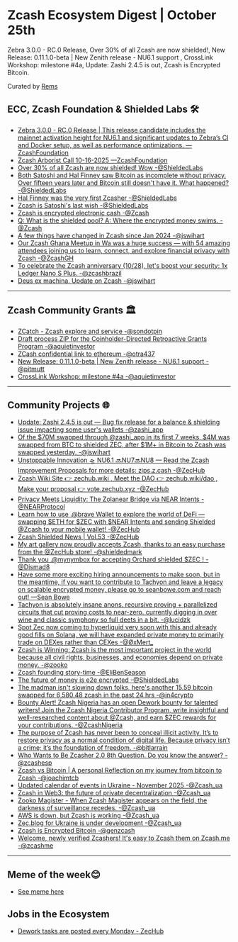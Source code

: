 # Zcash Ecosystem Digest | October 25th

Zebra 3.0.0 - RC.0 Release, Over 30% of all Zcash are now shielded!, New Release: 0.11.1.0-beta | New Zenith release - NU6.1 support , CrossLink Workshop: milestone #4a, Update: Zashi 2.4.5 is out, Zcash is Encrypted Bitcoin.


Curated by [Rems](https://x.com/rems_gk?s=21)
## ECC, Zcash Foundation & Shielded Labs 🛠️

- [Zebra 3.0.0 - RC.0 Release | This release candidate includes the mainnet activation height for NU6.1 and significant updates to Zebra’s CI and Docker setup, as well as performance optimizations. —ZcashFoundation](https://x.com/zcashfoundation/status/1981401673680536011?s=46)
- [Zcash Arborist Call 10-16-2025 —ZcashFoundation](https://x.com/zcashfoundation/status/1978887021834707271?s=46)
- [Over 30% of all Zcash are now shielded! Wow -@ShieldedLabs](https://x.com/shieldedlabs/status/1981341505081020492?s=46)
- [Both Satoshi and Hal Finney saw Bitcoin as incomplete without privacy. Over fifteen years later and Bitcoin still doesn't have it. What happened? -@ShieldedLabs](https://x.com/shieldedlabs/status/1981327443052155203?s=46)
- [Hal Finney was the very first Zcasher -@ShieldedLabs](https://x.com/shieldedlabs/status/1981325703887917398?s=46)
- [Zcash is Satoshi's last wish -@ShieldedLabs](https://x.com/shieldedlabs/status/1980663316776464703?s=46)
- [Zcash is encrypted electronic cash -@Zcash](https://x.com/zcash/status/1980726207827075367?s=46)
- [Q: What is the shielded pool? A: Where the encrypted money swims.  -@Zcash](https://x.com/zcash/status/1981385765222339021?s=46)
- [A few things have changed in Zcash since Jan 2024 -@jswihart](https://x.com/jswihart/status/1981173389411733777?s=46)
- [Our Zcash Ghana Meetup in Wa was a huge success — with 54 amazing attendees joining us to learn, connect, and explore financial privacy with Zcash -@ZcashGH](https://x.com/zcashgh/status/1979832112116052159?s=46)
- [To celebrate the Zcash anniversary (10/28), let's boost your security: 1x Ledger Nano S Plus. -@zcashbrazil](https://x.com/zcashbrazil/status/1979562682035400997?s=46)
- [Deus ex machina. Update on Zcash -@jswihart](https://x.com/zashi_app/status/1980276978042511683?s=46)

---

## Zcash Community Grants 🏛️

- [ZCatch - Zcash explore and service -@sondotpin](https://forum.zcashcommunity.com/t/zcatch-zcash-explorer-services/52653)
- [Draft process ZIP for the Coinholder-Directed Retroactive Grants Program -@aquietinvestor](https://forum.zcashcommunity.com/t/nu6-1-coinholder-directed-retroactive-grants-program/51713/59)
- [ZCash confidential link to ethereum -@otra437](https://forum.zcashcommunity.com/t/zcash-confidential-bridge-to-ethereum/52618)
- [New Release: 0.11.1.0-beta | New Zenith release - NU6.1 support -@pitmutt](https://forum.zcashcommunity.com/t/zenith-full-node-wallet/46523/58)
- [CrossLink Workshop: milestone #4a -@aquietinvestor](https://forum.zcashcommunity.com/t/shielded-labs-crosslink-deployment-updates/49706/12)

---

## Community Projects 🌐

- [Update: Zashi 2.4.5 is out — Bug fix release for a balance & shielding issue impacting some user's wallets -@zashi_app](https://x.com/zashi_app/status/1981476652929761655?s=46)
- [Of the $70M swapped through @zashi_app in its first 7 weeks, $4M was swapped from BTC to shielded ZEC, after $1M+ in Bitcoin to Zcash was swapped yesterday. -@jswihart](https://x.com/jswihart/status/1980719151120634021?s=46)
- [Unstoppable Innovation 🛸 NU6.1 🔜NU7🔜NU8 — Read the Zcash Improvement Proposals for more details: zips.z.cash -@ZecHub](https://x.com/zechub/status/1981697025495257199?s=46)
- [Zcash Wiki Site 👉 zechub.wiki , Meet the DAO 👉 zechub.wiki/dao , Make your proposal 👉 vote.zechub.xyz -@ZecHub](https://x.com/zechub/status/1980312240164340085?s=46)
- [Privacy Meets Liquidity: The Zolanear Bridge via NEAR Intents -@NEARProtocol](https://x.com/nearprotocol/status/1980651701049913660?s=46)
- [Learn how to use .@brave Wallet to explore the world of DeFi — swapping $ETH for $ZEC with $NEAR Intents and sending Shielded @Zcash to your mobile wallet! -@ZecHub](https://x.com/zechub/status/1980669772837842969?s=46)
- [Zcash Shielded News | Vol.53 -@ZecHub](https://x.com/zechub/status/1981080963401613646?s=46)
- [My art gallery now proudly accepts Zcash, thanks to an easy purchase from the @ZecHub store! -@shieldedmark](https://x.com/shieldedmark/status/1981787500135026972?s=46)
- [Thank you .@mynymbox for accepting Orchard shielded $ZEC ! -@Dismad8](https://x.com/dismad8/status/1981834711887683627?s=46)
- [Have some more exciting hiring announcements to make soon, but in the meantime, if you want to contribute to Tachyon and leave a legacy on scalable encrypted money, please go to seanbowe.com and reach out!  —Sean Bowe](https://x.com/ebfull/status/1981750759164203129?s=46)
- [Tachyon is absolutely insane anons. recursive proving + parallelized circuits that cut proving costs to near-zero. currently digging in over wine and classic symphony so full deets in a bit. -@lucidzk](https://x.com/lucidzk/status/1981670169983262843?s=46)
- [Spot Zec now coming to hyperliquid very soon with this and already good fills on Solana, we will have expanded private money to primarily trade on DEXes rather than CEXes -@ØxMert_](https://x.com/0xmert_/status/1981674680890327491?s=46)
- [Zcash is Winning: Zcash is the most important project in the world because all civil rights, businesses, and economies depend on private money. -@zooko](https://medium.com/@zooko/zcash-is-winning-48579b89770e)
- [Zcash founding story-time -@EliBenSeason](https://x.com/elibensasson/status/1980966809789493429?s=46)
- [The future of money is e2e encrypted -@ShieldedLabs](https://x.com/shieldedlabs/status/1980605012343464249?s=46)
- [The madman isn't slowing down folks, here's another 15.59 bitcoin swapped for 6,580.48 zcash in the past 24 hrs -@in4crypto](https://x.com/in4crypto/status/1980575829911646656?s=46)
- [Bounty Alert! Zcash Nigeria has an open Dework bounty for talented writers! Join the Zcash Nigeria Contributor Program, write insightful and well-researched content about @Zcash, and earn $ZEC rewards for your contributions. -@ZcashNigeria](https://x.com/zcashnigeria/status/1981997692571033682?s=46)
- [The purpose of Zcash has never been to conceal illicit activity. It’s to restore privacy as a normal condition of digital life. Because privacy isn’t a crime; it’s the foundation of freedom. -@bitlarrain](https://x.com/bitlarrain/status/1981767410228027589?s=46)
- [Who Wants to Be Zcasher 2.0 8th Question. Do you know the answer? -@zcashesp](https://x.com/zcashesp/status/1981834607998689719?s=46)
- [Zcash vs Bitcoin | A personal Reflection on my journey from bitcoin to Zcash -@joachimtcb](https://x.com/joachimtcb/status/1981847643392196774?s=46)
- [Updated calendar of events in Ukraine - November 2025 -@Zcash_ua](https://x.com/Zcash_ua/status/1980976196235219456)
- [Zcash in Web3: the future of private decentralization -@Zcash_ua](https://x.com/Zcash_ua/status/1980990022762529275)
- [Zooko Magister - When Zcash Magister appears on the field, the darkness of surveillance recedes. -@Zcash_ua](https://x.com/Zcash_ua/status/1980948518220005544)
- [AWS is down, but Zcash is working -@Zcash_ua](https://x.com/Zcash_ua/status/1980314747808440753)
- [Zec.blog for Ukraine is under development -@Zcash_ua](https://x.com/Zcash_ua/status/1980229429994349047?s=46)
- [Zcash is Encrypted Bitcoin -@genzcash](https://x.com/genzcash/status/1982036699065786731?s=46)
- [Welcome, newly verified Zcashers! It's easy to Zcash them on Zcash.me -@zcashme](https://x.com/zcashme/status/1981091024404419011?s=46)


---

## Meme of the week😊

- [See meme here](https://x.com/murogeo/status/1981613341610295778?s=46)

  
## Jobs in the Ecosystem

- [Dework tasks are posted every Monday - ZecHub](https://app.dework.xyz/zechub-2424)
